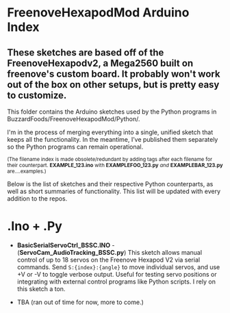 # FreenoveHexapodMod Arduino Index
## These sketches are based off of the FreenoveHexapodv2, a Mega2560 built on freenove's custom board. It probably won't work out of the box on other setups, but is pretty easy to customize. 

This folder contains the Arduino sketches used by the Python programs in BuzzardFoods/FreenoveHexapodMod/Python/.

I'm in the process of merging everything into a single, unified sketch that keeps all the functionality. In the meantime, I’ve published them separately so the Python programs can remain operational.

<sup>(The filename index is made obsolete/redundant by adding tags after each filename for their counterpart.
**EXAMPLE_123.ino** with **EXAMPLEFOO_123.py** _and_ **EXAMPLEBAR_123.py** are....examples.)</sup>

Below is the list of sketches and their respective Python counterparts, as well as short summaries of functionality. This list will be updated with every addition to the repos.


# .Ino + .Py

- **BasicSerialServoCtrl_BSSC.INO** - (**ServoCam_AudioTracking_BSSC.py**) This sketch allows manual control of up to 18 servos on the Freenove Hexapod V2 via serial commands. Send `S:{index}:{angle}` to move individual servos, and use +V or -V to toggle verbose output. Useful for testing servo positions or integrating with external control programs like Python scripts. I rely on this sketch a ton.
  
- TBA (ran out of time for now, more to come.)
